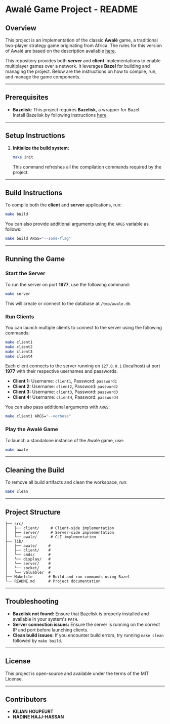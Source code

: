 # Awalé Game Project - README

## Overview

This project is an implementation of the classic **Awalé** game, a traditional two-player strategy game originating from Africa. The rules for this version of Awalé are based on the description available [here](http://archi02.free.fr/_pages/awele.html).

This repository provides both **server** and **client** implementations to enable multiplayer games over a network. It leverages **Bazel** for building and managing the project. Below are the instructions on how to compile, run, and manage the game components.

---

## Prerequisites

- **Bazelisk**: This project requires **Bazelisk**, a wrapper for Bazel.  
  Install Bazelisk by following instructions [here](https://github.com/bazelbuild/bazelisk).

---

## Setup Instructions

1. **Initialize the build system:**

   ```bash
   make init
   ```

   This command refreshes all the compilation commands required by the project.

---

## Build Instructions

To compile both the **client** and **server** applications, run:

```bash
make build
```

You can also provide additional arguments using the `ARGS` variable as follows:

```bash
make build ARGS="--some-flag"
```

---

## Running the Game

### Start the Server

To run the server on port **1977**, use the following command:

```bash
make server
```

This will create or connect to the database at `/tmp/awale.db`.

### Run Clients

You can launch multiple clients to connect to the server using the following commands:

```bash
make client1
make client2
make client3
make client4
```

Each client connects to the server running on `127.0.0.1` (localhost) at port **1977** with their respective usernames and passwords.

- **Client 1:** Username: `client1`, Password: `password1`
- **Client 2:** Username: `client2`, Password: `password2`
- **Client 3:** Username: `client3`, Password: `password3`
- **Client 4:** Username: `client4`, Password: `password4`

You can also pass additional arguments with `ARGS`:

```bash
make client1 ARGS="--verbose"
```

### Play the Awalé Game

To launch a standalone instance of the Awalé game, use:

```bash
make awale
```

---

## Cleaning the Build

To remove all build artifacts and clean the workspace, run:

```bash
make clean
```

---

## Project Structure

```
├── src/
│   ├── client/     # Client-side implementation
│   ├── server/     # Server-side implementation
│   └── awale/      # CLI implementation
├── lib/
│   ├── awale/     #
│   ├── client/    #
│   └── cmds/      #
│   └── display/   #
│   └── server/    #
│   └── socket/    #
│   └── valuable/  #
├── Makefile       # Build and run commands using Bazel
└── README.md      # Project documentation
```

---

## Troubleshooting

- **Bazelisk not found:** Ensure that Bazelisk is properly installed and available in your system's `PATH`.
- **Server connection issues:** Ensure the server is running on the correct IP and port before launching clients.
- **Clean build issues:** If you encounter build errors, try running `make clean` followed by `make build`.

---

## License

This project is open-source and available under the terms of the MIT License.

---

## Contributors

- **KILIAN HOUPEURT**
- **NADINE HAJJ-HASSAN**
